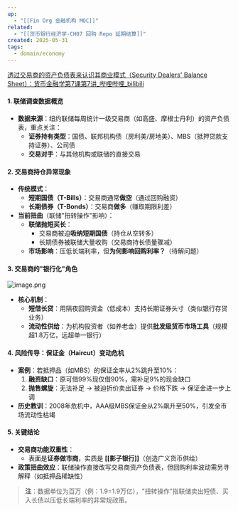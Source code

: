 ```yaml
---
up:
  - "[[Fin Org 金融机构 MOC]]"
related:
  - "[[货币银行经济学-CH07 回购 Repo 延期结算]]"
created: 2025-05-31
tags:
  - domain/economy
---
```


[透过交易商的资产负债表来认识其商业模式（Security Dealers' Balance Sheet）：货币金融学第7课第7讲\_哔哩哔哩\_bilibili](https://www.bilibili.com/video/BV1Bz4y147qQ?spm_id_from=333.788.player.switch&vd_source=6d4ef5f8b8b73d69ea854cb9321a50ac)

#### **1. 联储调查数据概览**
- **数据来源**：纽约联储每周统计一级交易商（如高盛、摩根士丹利）的资产负债表，重点关注：
  - **证券持有类型**：国债、联邦机构债（房利美/房地美）、MBS（抵押贷款支持证券）、公司债
  - **交易对手**：与其他机构或联储的直接交易

#### **2. 交易商持仓异常现象**
- **传统模式**：
  - **短期国债（T-Bills）**：交易商通常**做空**（通过回购融资）
  - **长期债券（T-Bonds）**：交易商**做多**（赚取期限利差）
- **当前扭曲**（联储"扭转操作"影响）：
  - **联储抛短买长**：
    - 交易商被迫**吸纳短期国债**（持仓从空转多）
    - 长期债券被联储大量收购（交易商持长债量骤减）
  - **市场影响**：压低长端利率，但**为何影响回购利率？**（待解问题）

#### **3. 交易商的"银行化"角色**

![image.png](https://s1.vika.cn/space/2025/05/31/4eef9884502e48a58e38d78d19b88af0)


- **核心机制**：
  - **短借长贷**：用隔夜回购资金（低成本）支持长期证券头寸（类似银行存贷业务）
  - **流动性供给**：为机构投资者（如养老金）提供**批发级货币市场工具**（规模超1.8万亿，远超单一银行）

#### **4. 风险传导：保证金（Haircut）变动危机**
- **案例**：若抵押品（如MBS）的保证金率从2%跳升至10%：
  1. **融资缺口**：原可借99%现仅借90%，需补足9%的现金缺口
  2. **抛售螺旋**：无法补足 → 被迫折价卖出证券 → 价格下跌 → 保证金进一步上调
- **历史教训**：2008年危机中，AAA级MBS保证金从2%飙升至50%，引发全市场流动性枯竭

#### **5. 关键结论**
- **交易商功能双重性**：
  - 表面是**证券做市商**，实质是 **[[影子银行]]**（创造广义货币供给）
- **政策扭曲效应**：联储操作直接改写交易商资产负债表，但回购利率波动需另寻解释（如抵押品稀缺性）

> **注**：数据单位为百万（例：1.9=1.9万亿），"扭转操作"指联储卖出短债、买入长债以压低长端利率的非常规政策。